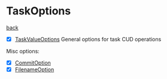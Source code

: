 # TaskOptions
[back](../BasicCommands.md)

- [x] [TaskValueOptions](./TaskValueOptions/TaskValueOptions.md) General options for task CUD operations

Misc options:
- [x] [CommitOption](./CommitOption.cs)
- [x] [FilenameOption](./FilenameOption.cs)
